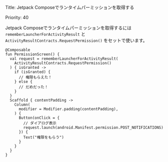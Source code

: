 Title: Jetpack Composeでランタイムパーミッションを取得する

Priority: 40

Jetpack Composeでランタイムパーミッションを取得するには `rememberLauncherForActivityResult` と `ActivityResultContracts.RequestPermission()` をセットで使います。

```
@Composable
fun PermissionScreen() {
  val request = rememberLauncherForActivityResult(
    ActivityResultContracts.RequestPermission()
  ) { isGranted ->
    if (isGranted) {
      // 権限もらえた！
    } else {
      // だめだった！
    }
  }
  Scaffold { contentPadding ->
    Column(
      modifier = Modifier.padding(contentPadding),
    ) {
      Button(onClick = {
        // ダイアログ表示
        request.launch(android.Manifest.permission.POST_NOTIFICATIONS)
      }) {
        Text("権限をもらう")
      }
    }
  }
}
```
